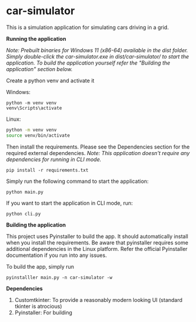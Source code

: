# car-simulator

This is a simulation application for simulating cars driving in a grid. 

**Running the application**

*Note: Prebuilt binaries for Windows 11 (x86-64) available in the dist folder. Simply double-click
the car-simulator.exe in dist/car-simulator/ to start the application. To build the application yourself 
refer the "Building the application" section below.*

Create a python venv and activate it

Windows:

```commandline
python -m venv venv
venv\Scripts\activate
```

Linux: 

```bash
python -m venv venv
source venv/bin/activate
```
Then install the requirements. Please see the Dependencies section for the required external 
dependencies. *Note: This application doesn't require any dependencies for running in CLI mode.*

```commandline
pip install -r requirements.txt
```
Simply run the following command to start the application:

```commandline
python main.py
```
If you want to start the application in CLI mode, run:

```commandline
python cli.py
```

**Building the application**

This project uses Pyinstaller to build the app. It should automatically install when 
you install the requirements. Be aware that pyinstaller requires some additional 
dependencies in the Linux platform. Refer the official Pyinstaller documentation if 
you run into any issues. 

To build the app, simply run

```commandline
pyinstalller main.py -n car-simulator -w
```

**Dependencies**
1. Customtkinter: To provide a reasonably modern looking UI (standard tkinter is atrocious)
2. Pyinstaller: For building
